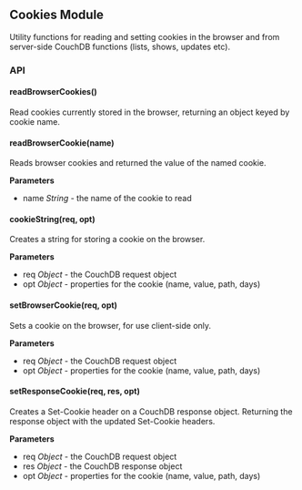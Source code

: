 ## Cookies Module

Utility functions for reading and setting cookies in the browser and from
server-side CouchDB functions (lists, shows, updates etc).


### API


#### readBrowserCookies()

Read cookies currently stored in the browser, returning an object
keyed by cookie name.


#### readBrowserCookie(name)

Reads browser cookies and returned the value of the named cookie.

__Parameters__

* name _String_ - the name of the cookie to read


#### cookieString(req, opt)

Creates a string for storing a cookie on the browser.

__Parameters__

* req _Object_ - the CouchDB request object
* opt _Object_ - properties for the cookie (name, value, path, days)


#### setBrowserCookie(req, opt)

Sets a cookie on the browser, for use client-side only.

__Parameters__

* req _Object_ - the CouchDB request object
* opt _Object_ - properties for the cookie (name, value, path, days)


#### setResponseCookie(req, res, opt)

Creates a Set-Cookie header on a CouchDB response object. Returning the response
object with the updated Set-Cookie headers.

__Parameters__

* req _Object_ - the CouchDB request object
* res _Object_ - the CouchDB response object
* opt _Object_ - properties for the cookie (name, value, path, days)
